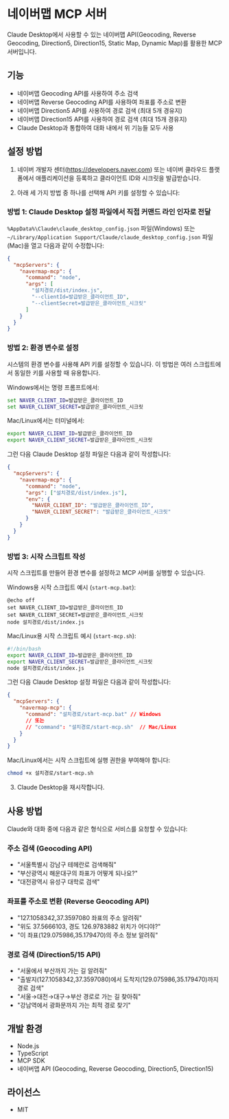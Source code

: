 # 네이버맵 MCP 서버

Claude Desktop에서 사용할 수 있는 네이버맵 API(Geocoding, Reverse Geocoding, Direction5, Direction15, Static Map, Dynamic Map)를 활용한 MCP 서버입니다.

## 기능

- 네이버맵 Geocoding API를 사용하여 주소 검색
- 네이버맵 Reverse Geocoding API를 사용하여 좌표를 주소로 변환
- 네이버맵 Direction5 API를 사용하여 경로 검색 (최대 5개 경유지)
- 네이버맵 Direction15 API를 사용하여 경로 검색 (최대 15개 경유지)
- Claude Desktop과 통합하여 대화 내에서 위 기능들 모두 사용

## 설정 방법

1. 네이버 개발자 센터(https://developers.naver.com) 또는 네이버 클라우드 플랫폼에서 애플리케이션을 등록하고 클라이언트 ID와 시크릿을 발급받습니다.

2. 아래 세 가지 방법 중 하나를 선택해 API 키를 설정할 수 있습니다:

### 방법 1: Claude Desktop 설정 파일에서 직접 커맨드 라인 인자로 전달

`%AppData%\Claude\claude_desktop_config.json` 파일(Windows) 또는 `~/Library/Application Support/Claude/claude_desktop_config.json` 파일(Mac)을 열고 다음과 같이 수정합니다:

```json
{
  "mcpServers": {
    "navermap-mcp": {
      "command": "node",
      "args": [
        "설치경로/dist/index.js",
        "--clientId=발급받은_클라이언트_ID",
        "--clientSecret=발급받은_클라이언트_시크릿"
      ]
    }
  }
}
```

### 방법 2: 환경 변수로 설정

시스템의 환경 변수를 사용해 API 키를 설정할 수 있습니다. 이 방법은 여러 스크립트에서 동일한 키를 사용할 때 유용합니다.

Windows에서는 명령 프롬프트에서:

```cmd
set NAVER_CLIENT_ID=발급받은_클라이언트_ID
set NAVER_CLIENT_SECRET=발급받은_클라이언트_시크릿
```

Mac/Linux에서는 터미널에서:

```bash
export NAVER_CLIENT_ID=발급받은_클라이언트_ID
export NAVER_CLIENT_SECRET=발급받은_클라이언트_시크릿
```

그런 다음 Claude Desktop 설정 파일은 다음과 같이 작성합니다:

```json
{
  "mcpServers": {
    "navermap-mcp": {
      "command": "node",
      "args": ["설치경로/dist/index.js"],
      "env": {
        "NAVER_CLIENT_ID": "발급받은_클라이언트_ID",
        "NAVER_CLIENT_SECRET": "발급받은_클라이언트_시크릿"
      }
    }
  }
}
```

### 방법 3: 시작 스크립트 작성

시작 스크립트를 만들어 환경 변수를 설정하고 MCP 서버를 실행할 수 있습니다.

Windows용 시작 스크립트 예시 (`start-mcp.bat`):

```batch
@echo off
set NAVER_CLIENT_ID=발급받은_클라이언트_ID
set NAVER_CLIENT_SECRET=발급받은_클라이언트_시크릿
node 설치경로/dist/index.js
```

Mac/Linux용 시작 스크립트 예시 (`start-mcp.sh`):

```bash
#!/bin/bash
export NAVER_CLIENT_ID=발급받은_클라이언트_ID
export NAVER_CLIENT_SECRET=발급받은_클라이언트_시크릿
node 설치경로/dist/index.js
```

그런 다음 Claude Desktop 설정 파일은 다음과 같이 작성합니다:

```json
{
  "mcpServers": {
    "navermap-mcp": {
      "command": "설치경로/start-mcp.bat" // Windows
      // 또는
      // "command": "설치경로/start-mcp.sh"  // Mac/Linux
    }
  }
}
```

Mac/Linux에서는 시작 스크립트에 실행 권한을 부여해야 합니다:

```bash
chmod +x 설치경로/start-mcp.sh
```

3. Claude Desktop을 재시작합니다.

## 사용 방법

Claude와 대화 중에 다음과 같은 형식으로 서비스를 요청할 수 있습니다:

### 주소 검색 (Geocoding API)

- "서울특별시 강남구 테헤란로 검색해줘"
- "부산광역시 해운대구의 좌표가 어떻게 되나요?"
- "대전광역시 유성구 대학로 검색"

### 좌표를 주소로 변환 (Reverse Geocoding API)

- "127.1058342,37.3597080 좌표의 주소 알려줘"
- "위도 37.5666103, 경도 126.9783882 위치가 어디야?"
- "이 좌표(129.075986,35.179470)의 주소 정보 알려줘"

### 경로 검색 (Direction5/15 API)

- "서울에서 부산까지 가는 길 알려줘"
- "출발지(127.1058342,37.3597080)에서 도착지(129.075986,35.179470)까지 경로 검색"
- "서울→대전→대구→부산 경로로 가는 길 찾아줘"
- "강남역에서 광화문까지 가는 최적 경로 찾기"

## 개발 환경

- Node.js
- TypeScript
- MCP SDK
- 네이버맵 API (Geocoding, Reverse Geocoding, Direction5, Direction15)

## 라이선스

- MIT
